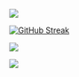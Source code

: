 
![](http://github-profile-summary-cards.vercel.app/api/cards/profile-details?username=JPChoyon&theme=2077)

[![GitHub Streak](https://github-readme-streak-stats.herokuapp.com?user=JPChoyon&theme=neon&hide_border=true&card_width=720)](https://git.io/streak-stats)

![](http://github-profile-summary-cards.vercel.app/api/cards/repos-per-language?username=JPChoyon&theme=2077)

![](http://github-profile-summary-cards.vercel.app/api/cards/productive-time?username=JPChoyon&theme=2077&utcOffset=6)
